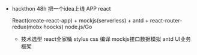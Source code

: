 - hackthon
    48h 把一个idea上线
    APP react

    React(create-react-app) + mockjs(serverless) + antd + react-router-redux(mobx hoocks)
    node.js/Go

    - 技术选型  react全家桶 stylus css 编译 mockjs接口数据模拟 antd UI业务框架